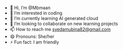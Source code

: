 - 👋 Hi, I’m @Mbmaan
- 👀 I’m interested in coding 
- 🌱 I’m currently learning AI generated cloud 
- 💞️ I’m looking to collaborate on new learning projects 
- 📫 How to reach me syedamubina82@gmail.com
- 😄 Pronouns: She/her
- ⚡ Fun fact: I am friendly 

<!---
Mbmaan/Mbmaan is a ✨ special ✨ repository because its `README.md` (this file) appears on your GitHub profile.
You can click the Preview link to take a look at your changes.
--->
